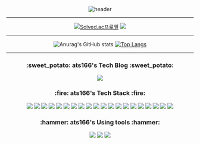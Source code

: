 <div align=center>
  
<!-- ![header](https://capsule-render.vercel.app/api?type=rounded&color=auto&height=100&section=header&text=Welcome%20ats166's%20Github&fontSize=20) -->
  
![header](https://capsule-render.vercel.app/api?type=waving&color=FECC00&height=300&section=header&text=Welcome%20ats166's%20Github%20&fontSize=50&fontColor=ffffff)
<hr>

[![Solved.ac프로필](http://mazassumnida.wtf/api/v2/generate_badge?boj=ats16)](https://solved.ac/ats16)
<img src="http://mazandi.herokuapp.com/api?handle=ats16&theme=warm"/>
  
  <hr>
  

![Anurag's GitHub stats](https://github-readme-stats.vercel.app/api?username=ats166&show_icons=true&theme=gruvbox)
[![Top Langs](https://github-readme-stats.vercel.app/api/top-langs/?username=ats166&layout=compact&theme=gruvbox)](https://github.com/anuraghazra/github-readme-stats)
<hr>
  <h3> :sweet_potato: ats166's Tech Blog :sweet_potato: </h3>
  
<a href="https://bt-to-tp.tistory.com/"><img src="https://img.shields.io/badge/Tistory-black?style=flat-square&logo=Tistory&logoColor=white"/></a>
  
  <h3> :fire: ats166's Tech Stack :fire: </h3>

<img src="https://img.shields.io/badge/Python-3776AB?style=flat-square&logo=Python&logoColor=white"/>
  
<img src="https://img.shields.io/badge/Java-007396?style=flat-square&logo=Java&logoColor=white"/>
  
<img src="https://img.shields.io/badge/HTML-E34F26?style=flat-square&logo=html5&logoColor=white"/>
  
<img src="https://img.shields.io/badge/CSS-1572B6?style=flat-square&logo=CSS3&logoColor=white"/>
  
<img src="https://img.shields.io/badge/Django-092E20?style=flat-square&logo=Django&logoColor=white"/>
  
<img src="https://img.shields.io/badge/SQLite-003B57?style=flat-square&logo=SQLite&logoColor=white"/>
  
<img src="https://img.shields.io/badge/JavaScript-F7DF1E?style=flat-square&logo=JavaScript&logoColor=white"/>
  
<img src="https://img.shields.io/badge/Node.js-339933?style=flat-square&logo=Node.js&logoColor=white"/>
  
<img src="https://img.shields.io/badge/Vue.js-4FC08D?style=flat-square&logo=Vue.js&logoColor=white"/>

<img src="https://img.shields.io/badge/React-61DAFB?style=flat-square&logo=React&logoColor=black"/>
  
<img src="https://img.shields.io/badge/styled components-DB7093?style=flat-square&logo=styled-components&logoColor=white"/>
  
<img src="https://img.shields.io/badge/Tailwind CSS-06B6D4?style=flat-square&logo=TailwindCSS&logoColor=white"/>
  
<img src="https://img.shields.io/badge/Boot strap-7952B3?style=flat-square&logo=bootstrap&logoColor=white"/>

<img src="https://img.shields.io/badge/Jira-0052CC?style=flat-square&logo=JirasoftWare&logoColor=white"/>

<img src="https://img.shields.io/badge/GitHub-181717?style=flat-square&logo=GitHub&logoColor=white"/>

<img src="https://img.shields.io/badge/GitLab-FC6D26?style=flat-square&logo=GitLab&logoColor=white"/>

<img src="https://img.shields.io/badge/Figma-F24E1E?style=flat-square&logo=Figma&logoColor=white"/>

<img src="https://img.shields.io/badge/Redux-764ABC?style=flat-square&logo=Redux&logoColor=white"/>

<img src="https://img.shields.io/badge/React Query-FF4154?style=flat-square&logo=React Query&logoColor=white"/>

<img src="https://img.shields.io/badge/post CSS-DD3A0A?style=flat-square&logo=postCSS&logoColor=white"/>

  <h3> :hammer: ats166's Using tools :hammer: </h3>
  
<img src="https://img.shields.io/badge/PyCharm-000000?style=flat-square&logo=PyCharm&logoColor=white"/>
  
<img src="https://img.shields.io/badge/Visual Studio Code-007ACC?style=flat-square&logo=Visual Studio Code&logoColor=white"/>
  
<img src="https://img.shields.io/badge/IntelliJ IDEA-000000?style=flat-square&logo=IntelliJ IDEA&logoColor=white"/>
</div>
